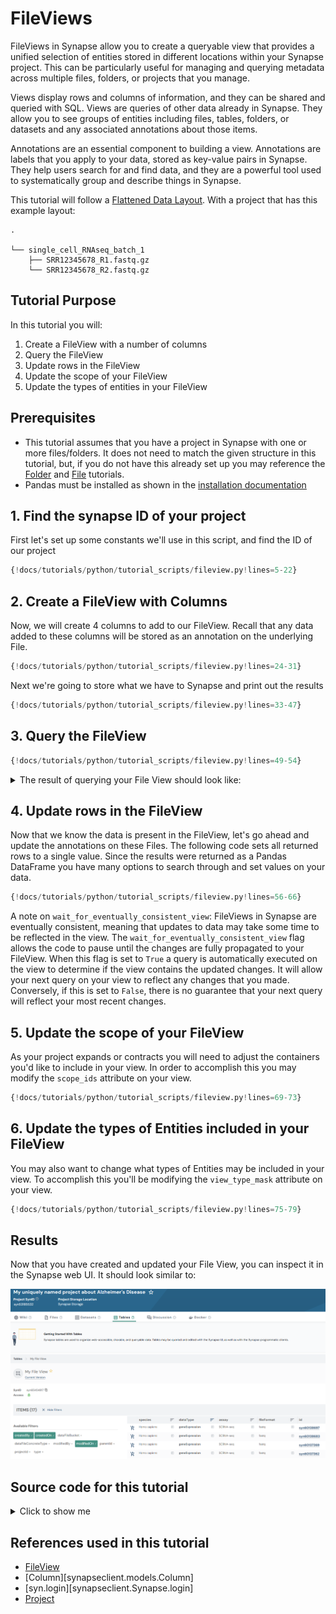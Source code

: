 # FileViews
FileViews in Synapse allow you to create a queryable view that provides a unified selection
of entities stored in different locations within your Synapse project. This can be
particularly useful for managing and querying metadata across multiple files, folders,
or projects that you manage.

Views display rows and columns of information, and they can be shared and queried with
SQL. Views are queries of other data already in Synapse. They allow you to see groups
of entities including files, tables, folders, or datasets and any associated
annotations about those items.

Annotations are an essential component to building a view. Annotations are labels that
you apply to your data, stored as key-value pairs in Synapse. They help users search
for and find data, and they are a powerful tool used to systematically group and
describe things in Synapse.

This tutorial will follow a [Flattened Data Layout](../../explanations/structuring_your_project.md#flattened-data-layout-example). With a project that has this example layout:
```
.

└── single_cell_RNAseq_batch_1
    ├── SRR12345678_R1.fastq.gz
    └── SRR12345678_R2.fastq.gz
```

## Tutorial Purpose
In this tutorial you will:

1. Create a FileView with a number of columns
2. Query the FileView
3. Update rows in the FileView
4. Update the scope of your FileView
5. Update the types of entities in your FileView

## Prerequisites
* This tutorial assumes that you have a project in Synapse with one or more
files/folders. It does not need to match the given structure in this tutorial, but, if
you do not have this already set up you may reference the [Folder](./folder.md)
and [File](./file.md) tutorials.
* Pandas must be installed as shown in the [installation documentation](../installation.md)


## 1. Find the synapse ID of your project

First let's set up some constants we'll use in this script, and find the ID of our project
```python
{!docs/tutorials/python/tutorial_scripts/fileview.py!lines=5-22}
```

## 2. Create a FileView with Columns

Now, we will create 4 columns to add to our FileView. Recall that any data added to
these columns will be stored as an annotation on the underlying File.

```python
{!docs/tutorials/python/tutorial_scripts/fileview.py!lines=24-31}
```

Next we're going to store what we have to Synapse and print out the results

```python
{!docs/tutorials/python/tutorial_scripts/fileview.py!lines=33-47}
```

## 3. Query the FileView

```python
{!docs/tutorials/python/tutorial_scripts/fileview.py!lines=49-54}
```

<details class="example">
  <summary>The result of querying your File View should look like:</summary>
```
   id        name                       species         dataType...
0  syn1      SRR12345678_R1.fastq.gz    Homo sapiens    geneExpression
1  syn2      SRR12345678_R1.fastq.gz    Homo sapiens    geneExpression
```
</details>

## 4. Update rows in the FileView

Now that we know the data is present in the FileView, let's go ahead and update the
annotations on these Files. The following code sets all returned rows to a single
value. Since the results were returned as a Pandas DataFrame you have many
options to search through and set values on your data.

```python
{!docs/tutorials/python/tutorial_scripts/fileview.py!lines=56-66}
```

A note on `wait_for_eventually_consistent_view`: FileViews in Synapse are eventually
consistent, meaning that updates to data may take some time to be reflected in the
view. The `wait_for_eventually_consistent_view` flag allows the code to pause until
the changes are fully propagated to your FileView. When this flag is set to `True` a
query is automatically executed on the view to determine if the view contains the
updated changes. It will allow your next query on your view to reflect any changes that
you made. Conversely, if this is set to `False`, there is no guarantee that your next
query will reflect your most recent changes.

## 5. Update the scope of your FileView

As your project expands or contracts you will need to adjust the containers you'd like
to include in your view. In order to accomplish this you may modify the `scope_ids`
attribute on your view.

```python
{!docs/tutorials/python/tutorial_scripts/fileview.py!lines=69-73}
```

## 6. Update the types of Entities included in your FileView

You may also want to change what types of Entities may be included in your view. To
accomplish this you'll be modifying the `view_type_mask` attribute on your view.

```python
{!docs/tutorials/python/tutorial_scripts/fileview.py!lines=75-79}
```

## Results
Now that you have created and updated your File View, you can inspect it in the
Synapse web UI. It should look similar to:

![fileview](./tutorial_screenshots/fileview.png)

## Source code for this tutorial

<details class="quote">
  <summary>Click to show me</summary>

```python
{!docs/tutorials/python/tutorial_scripts/fileview.py!}
```
</details>

## References used in this tutorial

- [FileView](../../reference/experimental/sync/fileview.md)
- [Column][synapseclient.models.Column]
- [syn.login][synapseclient.Synapse.login]
- [Project](../../reference/experimental/sync/project.md)
